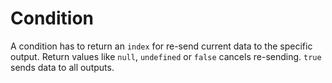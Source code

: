 # Condition

A condition has to return an `index` for re-send current data to the specific output. Return values like `null`, `undefined` or `false` cancels re-sending. `true` sends data to all outputs.